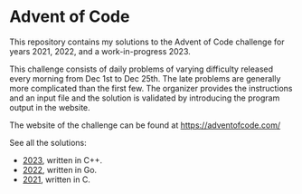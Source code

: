 # Advent of Code

This repository contains my solutions to the Advent of Code challenge for years 2021, 2022, and a work-in-progress 2023.

This challenge consists of daily problems of varying difficulty released every morning from Dec 1st to Dec 25th. The late problems are generally more complicated than the first few. The organizer provides the instructions and an input file and the solution is validated by introducing the program output in the website.

The website of the challenge can be found at https://adventofcode.com/

See all the solutions:
- [2023](./2023), written in C++.
- [2022](./2022), written in Go.
- [2021](./2021), written in C.